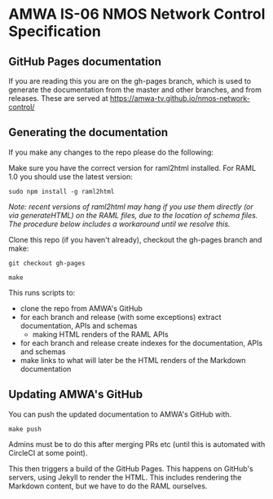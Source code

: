 # AMWA IS-06 NMOS Network Control Specification

## GitHub Pages documentation

If you are reading this you are on the gh-pages branch, which is used to generate the documentation from the master and other branches, and from releases.  These are served at https://amwa-tv.github.io/nmos-network-control/

## Generating the documentation

If you make any changes to the repo please do the following:

Make sure you have the correct version for raml2html installed. For RAML 1.0 you should use the latest version:

``sudo npm install -g raml2html``

_Note: recent versions of raml2html may hang if you use them directly (or via generateHTML) on the RAML files, due to the location of schema files.  The procedure below includes a workaround until we resolve this._

Clone this repo (if you haven't already), checkout the gh-pages branch and make:

``git checkout gh-pages``

``make``

This runs scripts to:
- clone the repo from AMWA's GitHub
- for each branch and release (with some exceptions) extract documentation, APIs and schemas
  - making HTML renders of the RAML APIs
- for each branch and release create indexes for the documentation, APIs and schemas
- make links to what will later be the HTML renders of the Markdown documentation

## Updating AMWA's GitHub

You can push the updated documentation to AMWA's GitHub with.

``make push``

Admins must be to do this after merging PRs etc (until this is automated with CircleCI at some point).

This then triggers a build of the GitHub Pages. This happens on GitHub's servers, using Jekyll to render the HTML.  This includes rendering the Markdown content, but we have to do the RAML ourselves.  
